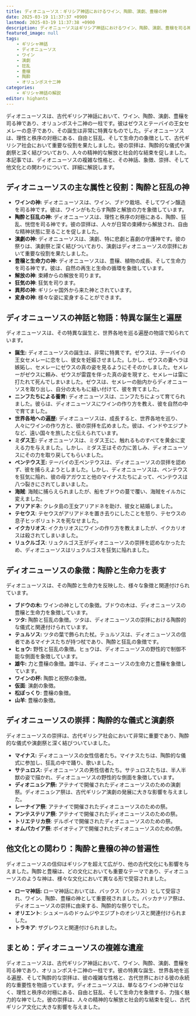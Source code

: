 ```yaml
---
title: ディオニューソス：ギリシア神話におけるワイン、陶酔、演劇、豊穣の神
date: 2025-03-19 11:37:37 +0900
lastmod: 2025-03-19 11:37:38 +0900
description: ディオニューソスはギリシア神話におけるワイン、陶酔、演劇、豊穣を司る神であり、オリュンポス十二神の一柱です。彼は自由と狂乱、そして生命力の象徴として、古代ギリシア社会において重要な役割を果たしました。
featured_image: null
tags:
    - ギリシャ神話
    - ディオニューソス
    - ワイン
    - 演劇
    - 狂乱
    - 豊穣
    - 陶酔
    - オリュンポス十二神
categories:
    - ギリシャ神話の解説
editor: highants
---
```


ディオニューソスは、古代ギリシア神話において、ワイン、陶酔、演劇、豊穣を司る神であり、オリュンポス十二神の一柱です。彼はゼウスとテーバイの王女セメレーの息子であり、その誕生は非常に特異なものでした。ディオニューソスは、理性と秩序の対極にある、自由と狂乱、そして生命力の象徴として、古代ギリシア社会において重要な役割を果たしました。彼の崇拝は、陶酔的な儀式や演劇祭と深く結びついており、人々の精神的な解放と社会的な結束を促しました。本記事では、ディオニューソスの複雑な性格と、その神話、象徴、崇拝、そして他文化との関わりについて、詳細に解説します。
<!--more-->

## ディオニューソスの主な属性と役割：陶酔と狂乱の神

* **ワインの神:** ディオニューソスは、ワイン、ブドウ栽培、そしてワイン醸造を司る神です。彼は、ワインがもたらす陶酔と解放の力を象徴しています。
* **陶酔と狂乱の神:** ディオニューソスは、理性と秩序の対極にある、陶酔、狂乱、恍惚を司る神です。彼の崇拝は、人々が日常の束縛から解放され、自由な精神状態に至ることを促しました。
* **演劇の神:** ディオニューソスは、演劇、特に悲劇と喜劇の守護神です。彼の祭りは、演劇祭と深く結びついており、演劇はディオニューソスの崇拝において重要な役割を果たしました。
* **豊穣と生命力の神:** ディオニューソスは、豊穣、植物の成長、そして生命力を司る神です。彼は、自然の再生と生命の循環を象徴しています。
* **解放の神**: 束縛からの解放を司ります。
* **狂気の神**: 狂気を司ります。
* **異邦の神**: ギリシャ国外から来た神とされています。
* **変身の神**: 様々な姿に変身することができます。

## ディオニューソスの神話と物語：特異な誕生と遍歴

ディオニューソスは、その特異な誕生と、世界各地を巡る遍歴の物語で知られています。

* **誕生:** ディオニューソスの誕生は、非常に特異です。ゼウスは、テーバイの王女セメレーに恋をし、彼女を妊娠させました。しかし、ゼウスの妻ヘラは嫉妬し、セメレーにゼウスの真の姿を見るようにそそのかしました。セメレーがゼウスに頼み、ゼウスが雷霆を伴った真の姿を現すと、セメレーは雷に打たれて死んでしまいました。ゼウスは、セメレーの胎内からディオニューソスを取り出し、自分の太ももに縫い付けて、彼を育てました。
* **ニンフたちによる養育:** ディオニューソスは、ニンフたちによって育てられました。彼らは、ディオニューソスにワインの作り方を教え、彼を自然の中で育てました。
* **世界各地への遍歴:** ディオニューソスは、成長すると、世界各地を巡り、人々にワインの作り方と、彼の崇拝を広めました。彼は、インドやエジプトなど、遠い国々を旅したと伝えられています。
* **ミダス王:** ディオニューソスは、ミダス王に、触れるものすべてを黄金に変える力を与えました。しかし、ミダス王はその力に苦しみ、ディオニューソスにその力を取り戻してもらいました。
* **ペンテウス王:** テーバイの王ペンテウスは、ディオニューソスの崇拝を認めず、彼を捕らえようとしました。しかし、ディオニューソスは、ペンテウスを狂気に陥れ、彼の母アガウエと他のマイナスたちによって、ペンテウスは八つ裂きにされてしまいました。
* **海賊**: 海賊に捕らえられましたが、船をブドウの蔓で覆い、海賊をイルカに変えました。
* **アリアドネ**: クレタ島の王女アリアドネを助け、彼女と結婚しました。
* **テセウス**: テセウスがアリアドネを置き去りにしたことを怒り、テセウスの息子ヒッポリュトスを死なせました。
* **イクカリオス**: イクカリオスにワインの作り方を教えましたが、イクカリオスは殺されてしまいました。
* **リュクルゴス**: リュクルゴス王がディオニューソスの崇拝を認めなかったため、ディオニューソスはリュクルゴスを狂気に陥れました。

## ディオニューソスの象徴：陶酔と生命力を表す

ディオニューソスは、その陶酔と生命力を反映した、様々な象徴と関連付けられています。

* **ブドウの木:** ワインの神としての象徴。ブドウの木は、ディオニューソスの豊穣と生命力を象徴しています。
* **ツタ:** 陶酔と狂乱の象徴。ツタは、ディオニューソスの崇拝における陶酔的な儀式と関連付けられています。
* **テュルソス:** ツタの葉で飾られた杖。テュルソスは、ディオニューソスの信者であるマイナスたちが持つ杖であり、陶酔と狂乱の象徴です。
* **ヒョウ:** 野性と狂乱の象徴。ヒョウは、ディオニューソスの野性的で制御不能な側面を象徴しています。
* **雄牛:** 力と豊穣の象徴。雄牛は、ディオニューソスの生命力と豊穣を象徴しています。
* **ワインの杯:** 陶酔と祝祭の象徴。
* **仮面**: 演劇の象徴。
* **松ぼっくり**: 豊穣の象徴。
* **山羊**: 豊穣の象徴。

## ディオニューソスの崇拝：陶酔的な儀式と演劇祭

ディオニューソスの崇拝は、古代ギリシア社会において非常に重要であり、陶酔的な儀式や演劇祭と深く結びついていました。

* **マイナス:** ディオニューソスの女性信者たち。マイナスたちは、陶酔的な儀式に参加し、狂乱の中で踊り、歌いました。
* **サテュロス:** ディオニューソスの男性信者たち。サテュロスたちは、半人半獣の姿で描かれ、ディオニューソスの野性的な側面を象徴しています。
* **ディオニュシア祭:** アテナイで開催されたディオニューソスのための演劇祭。ディオニュシア祭は、古代ギリシア演劇の発展に大きな影響を与えました。
* **レーナイア祭**: アテナイで開催されたディオニューソスのための祭。
* **アンテステリア祭**: アテナイで開催されたディオニューソスのための祭。
* **トリエテリカ祭**: デルポイで開催されたディオニューソスのための祭。
* **オムパカイア祭**: ボイオティアで開催されたディオニューソスのための祭。

## 他文化との関わり：陶酔と豊穣の神の普遍性

ディオニューソスの信仰はギリシアを超えて広がり、他の古代文化にも影響を与えました。陶酔と豊穣は、どの文化においても重要なテーマであり、ディオニューソスのような神は、様々な文化において異なる形で受容されました。

* **ローマ神話:** ローマ神話においては、バックス（バッカス）として受容され、ワイン、陶酔、豊穣の神として重要視されました。バッカナリア祭は、ディオニューソスの崇拝に由来する、陶酔的な祭りでした。
* **オリエント**: シュメールのドゥムジやエジプトのオシリスと関連付けられました。
* **トラキア**: ザグレウスと関連付けられました。

## まとめ：ディオニューソスの複雑な遺産

ディオニューソスは、古代ギリシア神話において、ワイン、陶酔、演劇、豊穣を司る神であり、オリュンポス十二神の一柱です。彼の特異な誕生、世界各地を巡る遍歴、そして陶酔的な崇拝は、彼の複雑な性格と、古代世界における彼の永続的な重要性を物語っています。ディオニューソスは、単なるワインの神ではなく、理性と秩序の対極にある、自由と狂乱、そして生命力を象徴する、力強く魅力的な神でした。彼の崇拝は、人々の精神的な解放と社会的な結束を促し、古代ギリシア文化に大きな影響を与えました。
